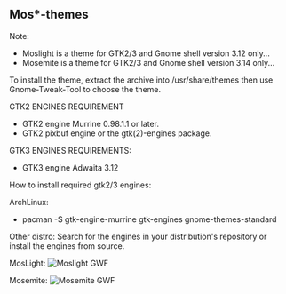 Mos*-themes
-----------

Note:

* Moslight is a theme for GTK2/3 and Gnome shell version 3.12 only...
* Mosemite is a theme for GTK2/3 and Gnome shell version 3.14 only...

To install the theme, extract the archive into /usr/share/themes then use Gnome-Tweak-Tool to choose the theme.

GTK2 ENGINES REQUIREMENT
* GTK2 engine Murrine 0.98.1.1 or later.
* GTK2 pixbuf engine or the gtk(2)-engines package.

GTK3 ENGINES REQUIREMENTS:
* GTK3 engine Adwaita 3.12

How to install required gtk2/3 engines:

ArchLinux:
- pacman -S gtk-engine-murrine gtk-engines gnome-themes-standard

Other distro:
Search for the engines in your distribution's repository or install the engines from source.

MosLight:
![Moslight GWF](https://raw.github.com/dasnoopy/moslight-themes/master/Screenshots/moslight.png)

Mosemite:
![Mosemite GWF](https://raw.github.com/dasnoopy/moslight-themes/master/Screenshots/mosemite.png)
